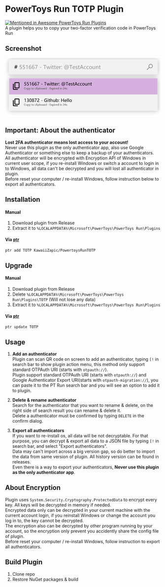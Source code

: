 # PowerToys Run TOTP Plugin
[![Mentioned in Awesome PowerToys Run Plugins](https://awesome.re/mentioned-badge-flat.svg)](https://github.com/hlaueriksson/awesome-powertoys-run-plugins)  
A plugin helps you to copy your two-factor verification code in PowerToys Run


## Screenshot
![screenshot](./assets/screenshot.png)

## Important: About the authenticator
**Lost 2FA authenticator means lost access to your account!**   
Never use this plugin as the only authenticator app, also use Google Authenticator or something else to keep a backup of your authenticators.  
All authenticator will be encrypted with Encryption API of Windows in current user scope, if you re-install Windows or switch a account to login in to Windows, all data can't be decrypted and you will lost all authenticator in plugin.  
Before reset your computer / re-install Windows, follow instruction below to export all authenticators.  

## Installation
#### Manual
1. Download plugin from Release
2. Extract it to `%LOCALAPPDATA%\Microsoft\PowerToys\PowerToys Run\Plugins`
#### Via [ptr](https://github.com/8LWXpg/ptr)
```
ptr add TOTP KawaiiZapic/PowertoysRunTOTP
```
## Upgrade
#### Manual
1. Download plugin from Release
2. Delete `%LOCALAPPDATA%\Microsoft\PowerToys\PowerToys Run\Plugins\TOTP` (Will not lose any data)
3. Extract it to `%LOCALAPPDATA%\Microsoft\PowerToys\PowerToys Run\Plugins`
#### Via [ptr](https://github.com/8LWXpg/ptr)
```
ptr update TOTP
```

## Usage
1. **Add an authenticator**   
Plugin can scan QR code on screen to add an authenticator, typing `[!` in search bar to show plugin action menu, this method only support standard OTPAuth URI (starts with `otpauth://`).  
Plugin support standard OTPAuth URI (starts with `otpauth://`) and Google Authenticator Export URI(starts with `otpauth-migration://`), you can paste it to the PT Run search bar and you will see an option to add it to plugin.  

2. **Delete & rename authenticator**   
Search for the authenticator that you want to rename & delete, on the right side of search result you can rename & delete it.  
Delete a authenticator must be confirmed by typing `DELETE` in the confirm dialog.  

3. **Export all authenticators**  
If you want to re-install os, all data will be not decryptable. For that purpose, you can decrypt & export all data to a JSON file by typing `[!` in search bar, and select "Export authenticators".  
Data may can't import across a big version gap, so do better to import the data from same version of plugin. All history version can be found in releases.  
Even there is a way to export your authenticators, **Never use this plugin as the only authenticator app**.

## About Encryption
Plugin uses `System.Security.Cryptography.ProtectedData` to encrypt every key. All keys will be decrypted in memory if needed.  
Encrypted data only can be decrypted in your current machine with the current account login, if you reinstall Windows or change the account you log in to, the key cannot be decrypted.  
The encryption also can be decrypted by other program running by your account, so the encryption only prevent you accidently share the config file of plugin.  
Before reset your computer / re-install Windows, follow instruction to export all authenticators.  

## Build Plugin
1. Clone repo
2. Restore NuGet packages & build
